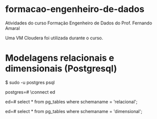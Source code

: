 # formacao-engenheiro-de-dados
 Atividades do curso Formação Engenheiro de Dados do Prof. Fernando Amaral

Uma VM Cloudera foi utilizada durante o curso.

# Modelagens relacionais e dimensionais (Postgresql)

$ sudo -u postgres psql

postgres=# \connect ed

ed=# select * from pg_tables where schemaname = 'relacional'; 

ed=# select * from pg_tables where schemaname = 'dimensional';
